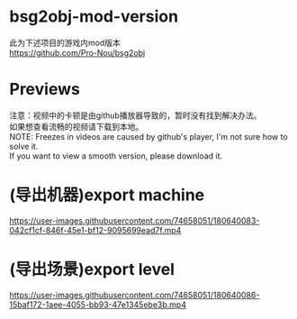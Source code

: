 # bsg2obj-mod-version 
此为下述项目的游戏内mod版本  
https://github.com/Pro-Nou/bsg2obj


# Previews  
注意：视频中的卡顿是由github播放器导致的，暂时没有找到解决办法。  
      如果想查看流畅的视频请下载到本地。  
NOTE: Freezes in videos are caused by github's player, I'm not sure how to solve it.   
      If you want to view a smooth version, please download it.  
      
# (导出机器)export machine

https://user-images.githubusercontent.com/74658051/180640083-042cf1cf-846f-45e1-bf12-9095699ead7f.mp4

# (导出场景)export level

https://user-images.githubusercontent.com/74658051/180640086-15baf172-1aee-4055-bb93-47e1345ebe3b.mp4
